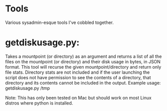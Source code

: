 # Tools
Various sysadmin-esque tools I've cobbled together.

# getdiskusage.py:
Takes a mountpoint (or directory) as an argument and returns a list of all the files on the mountpoint (or directory) and their disk usage in bytes, in JSON format. This tool will recurse the given mountpoint/directory and return only file stats. Directory stats are not included and if the user launching the script does not have permission to see the contents of a directory, that directory and its contents cannot be included in the output. Example usage:
getdiskusage.py /tmp

Note: This has only been tested on Mac but should work on most Linux distros where python is installed.